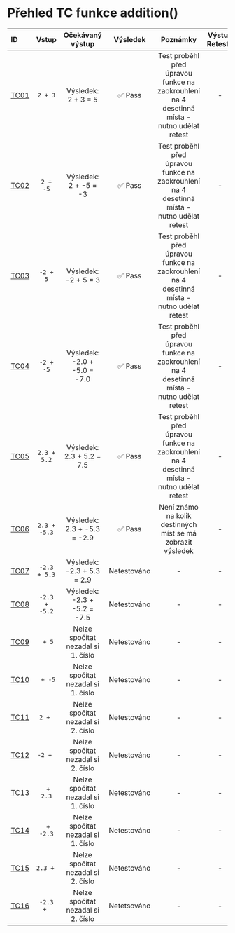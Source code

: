 <!-- Ikony ✅ Pass / ❌ Fail -->
# Přehled TC funkce addition()

|ID                        |Vstup       |Očekávaný výstup|Výsledek|Poznámky|Výstup Retestu|
|:-------------------------|:----------:|:--------------:|:------:|:------:|:-------------:|
|[TC01](test_cases_addition.md#id-případu-tc01)|`2 + 3`|Výsledek: 2 + 3 = 5|✅ Pass| Test proběhl před úpravou funkce na zaokrouhlení na 4 desetinná místa - nutno udělat retest | - |
|[TC02](test_cases_addition.md#id-případu-tc02)|`2 + -5`|Výsledek: 2 + -5 = -3|✅ Pass| Test proběhl před úpravou funkce na zaokrouhlení na 4 desetinná místa - nutno udělat retest | - |
|[TC03](test_cases_addition.md#id-případu-tc03)|`-2 + 5`|Výsledek: -2 + 5 = 3|✅ Pass| Test proběhl před úpravou funkce na zaokrouhlení na 4 desetinná místa - nutno udělat retest | - | - |
|[TC04](test_cases_addition.md#id-případu-tc04)|`-2 + -5`|Výsledek: -2.0 + -5.0 = -7.0|✅ Pass| Test proběhl před úpravou funkce na zaokrouhlení na 4 desetinná místa - nutno udělat retest| - |
|[TC05](test_cases_addition.md#id-případu-tc05)|`2.3 + 5.2`|Výsledek: 2.3 + 5.2 = 7.5|✅ Pass| Test proběhl před úpravou funkce na zaokrouhlení na 4 desetinná místa - nutno udělat retest | - |
|[TC06](test_cases_addition.md#id-případu-tc06)|`2.3 + -5.3`|Výsledek: 2.3 + -5.3 = -2.9|✅ Pass| Není známo na kolik destinných míst se má zobrazit výsledek  |- |
|[TC07](test_cases_addition.md#id-případu-tc07)|`-2.3 + 5.3`|Výsledek: -2.3 + 5.3 = 2.9|Netestováno| - | - |
|[TC08](test_cases_addition.md#id-případu-tc08)|`-2.3 + -5.2`|Výsledek: -2.3 + -5.2 = -7.5|Netestováno| - | - |
|[TC09](test_cases_addition.md#id-případu-tc09)|` + 5`|Nelze spočítat nezadal si 1. číslo|Netestováno| - | - |
|[TC10](test_cases_addition.md#id-případu-tc10)|` + -5`|Nelze spočítat nezadal si 1. číslo|Netestováno| - | - |
|[TC11](test_cases_addition.md#id-případu-tc11)|`2 + `|Nelze spočítat nezadal si 2. číslo|Netestováno| - | - |
|[TC12](test_cases_addition.md#id-případu-tc12)|`-2 + `|Nelze spočítat nezadal si 2. číslo|Netestováno| - | - |
|[TC13](test_cases_addition.md#id-případu-tc13)|` + 2.3`|Nelze spočítat nezadal si 1. číslo|Netestováno| - | - |
|[TC14](test_cases_addition.md#id-případu-tc14)|` + -2.3`|Nelze spočítat nezadal si 1. číslo|Netestováno| - | - |
|[TC15](test_cases_addition.md#id-případu-tc15)|`2.3 + `|Nelze spočítat nezadal si 2. číslo|Netestováno| - | - |
|[TC16](test_cases_addition.md#id-případu-tc16)|`-2.3 + `|Nelze spočítat nezadal si 2. číslo|Netetsováno| - | - |
